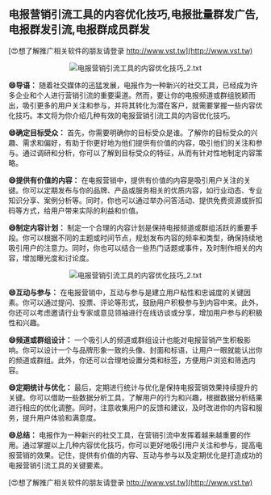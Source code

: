 ## **电报营销引流工具的内容优化技巧,电报批量群发广告,电报群发引流,电报群成员群发**

[😍想了解推广相关软件的朋友请登录 http://www.vst.tw](http://www.vst.tw)

 <center><img src="https://vst.tw/MP4/tuiguang/png/1.png" alt="电报营销引流工具的内容优化技巧_2.txt"></center>

**😄导语：**
随着社交媒体的迅猛发展，电报作为一种新兴的社交工具，已经成为许多企业和个人进行营销引流的重要渠道。然而，要让你的电报频道或群组脱颖而出，吸引更多的用户关注和参与，并将其转化为潜在客户，就需要掌握一些内容优化技巧。本文将为你介绍几种有效的电报营销引流工具的内容优化技巧。

**😄确定目标受众：**
首先，你需要明确你的目标受众是谁。了解你的目标受众的兴趣、需求和偏好，有助于你更好地为他们提供有价值的内容，吸引他们的关注和参与。通过调研和分析，你可以了解到目标受众的特征，从而有针对性地制定内容策略。

**😄提供有价值的内容：**
在电报营销中，提供有价值的内容是吸引用户关注的关键。你可以定期发布与你的品牌、产品或服务相关的优质内容，如行业动态、专业知识分享、案例分析等。同时，你也可以通过举办问答活动、提供免费资源或折扣码等方式，给用户带来实际的利益和价值。

**😄制定内容计划：**
制定一个合理的内容计划是保持电报频道或群组活跃的重要手段。你可以根据不同的主题或时间节点，规划发布内容的频率和类型，确保持续地吸引用户的注意力。同时，你也可以结合一些热门话题或事件，及时制作相关的内容，增加曝光度和讨论度。

 <center><img src="https://vst.tw/MP4/tuiguang/png/1.png" alt="电报营销引流工具的内容优化技巧_2.txt"></center>

**😄互动与参与：**
在电报营销中，互动与参与是建立用户粘性和忠诚度的关键因素。你可以通过提问、投票、评论等形式，鼓励用户积极参与到内容中来。此外，你还可以考虑邀请行业专家或意见领袖进行在线访谈或分享，增加用户参与的积极性和兴趣。

**😄频道或群组设计：**
一个吸引人的频道或群组设计也能对电报营销产生积极影响。你可以设计一个与品牌形象一致的头像、封面和标语，让用户一眼就能认出你的频道或群组。此外，你还可以合理地设置分类和标签，方便用户浏览和筛选内容。

**😄定期统计与优化：**
最后，定期进行统计与优化是保持电报营销效果持续提升的关键。你可以借助一些数据分析工具，了解用户的行为和兴趣，根据数据分析结果进行相应的优化调整。同时，注意收集用户的反馈和建议，及时改进你的内容和服务，提升用户体验和满意度。

**😄总结：**
电报作为一种新兴的社交工具，在营销引流中发挥着越来越重要的作用。通过掌握以上几种内容优化技巧，你可以更好地吸引用户关注和参与，提高电报营销的效果。记住，提供有价值的内容、互动与参与以及定期优化是打造成功的电报营销引流工具的关键要素。

[😍想了解推广相关软件的朋友请登录 http://www.vst.tw](http://www.vst.tw)



